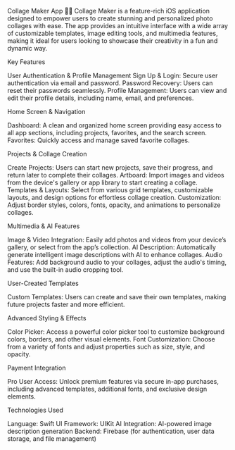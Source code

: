 Collage Maker App 🎨📸
Collage Maker is a feature-rich iOS application designed to empower users to create stunning and personalized photo collages with ease. The app provides an intuitive interface with a wide array of customizable templates, image editing tools, and multimedia features, making it ideal for users looking to showcase their creativity in a fun and dynamic way.

Key Features

User Authentication & Profile Management
Sign Up & Login: Secure user authentication via email and password.
Password Recovery: Users can reset their passwords seamlessly.
Profile Management: Users can view and edit their profile details, including name, email, and preferences.

Home Screen & Navigation

Dashboard: A clean and organized home screen providing easy access to all app sections, including projects, favorites, and the search screen.
Favorites: Quickly access and manage saved favorite collages.

Projects & Collage Creation

Create Projects: Users can start new projects, save their progress, and return later to complete their collages.
Artboard: Import images and videos from the device's gallery or app library to start creating a collage.
Templates & Layouts: Select from various grid templates, customizable layouts, and design options for effortless collage creation.
Customization: Adjust border styles, colors, fonts, opacity, and animations to personalize collages.

Multimedia & AI Features

Image & Video Integration: Easily add photos and videos from your device’s gallery, or select from the app’s collection.
AI Description: Automatically generate intelligent image descriptions with AI to enhance collages.
Audio Features: Add background audio to your collages, adjust the audio's timing, and use the built-in audio cropping tool.

User-Created Templates

Custom Templates: Users can create and save their own templates, making future projects faster and more efficient.

Advanced Styling & Effects

Color Picker: Access a powerful color picker tool to customize background colors, borders, and other visual elements.
Font Customization: Choose from a variety of fonts and adjust properties such as size, style, and opacity.

Payment Integration

Pro User Access: Unlock premium features via secure in-app purchases, including advanced templates, additional fonts, and exclusive design elements.

Technologies Used

Language: Swift
UI Framework: UIKit
AI Integration: AI-powered image description generation
Backend: Firebase (for authentication, user data storage, and file management)
